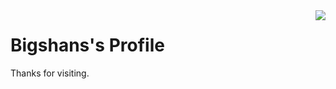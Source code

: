 <img align="right" src="https://github-readme-stats.vercel.app/api?username=bigshans&show_icons=true&icon_color=805AD5&text_color=718096&bg_color=ffffff" />

# Bigshans's Profile

Thanks for visiting.
